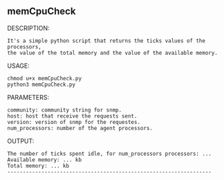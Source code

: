 ## memCpuCheck

DESCRIPTION:

    It's a simple python script that returns the ticks values of the processors, 
    the value of the total memory and the value of the available memory.
    
USAGE:

    chmod u+x memCpuCheck.py
    python3 memCpuCheck.py

PARAMETERS:
    
    community: community string for snmp.
    host: host that receive the requests sent.
    version: version of snmp for the requestes.
    num_processors: number of the agent processors.
    
OUTPUT: 

	The number of ticks spent idle, for num_processors processors: ...
	Available memory: ... kb
	Total memory: ... kb
	------------------------------------------------------------------
